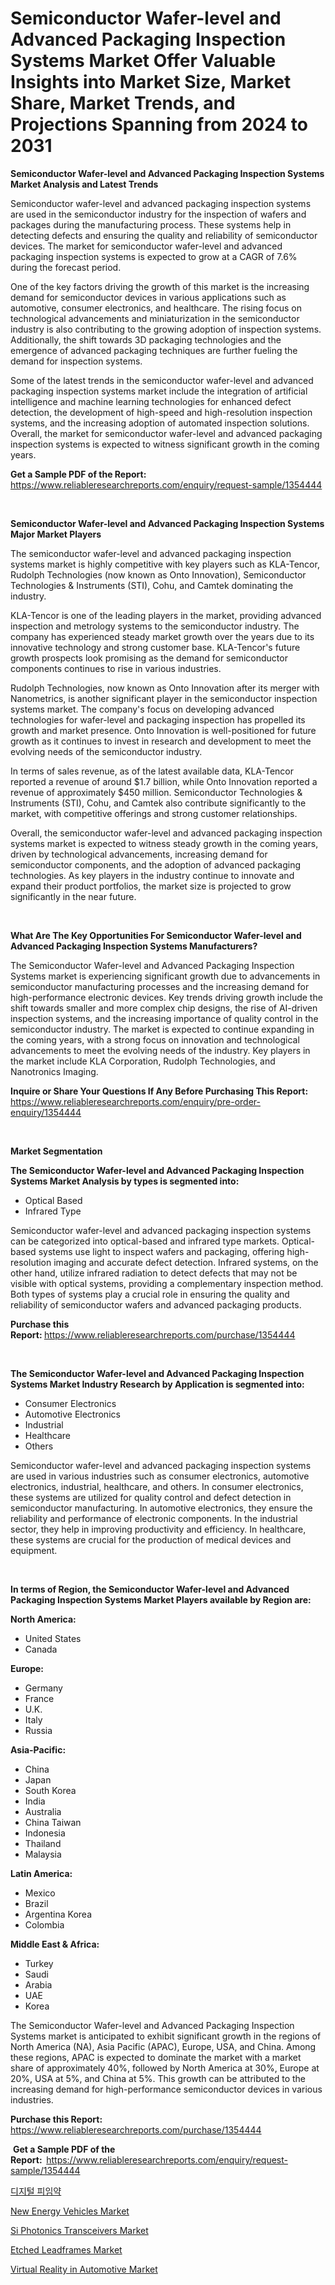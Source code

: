 <p><h1>Semiconductor Wafer-level and Advanced Packaging Inspection Systems Market Offer Valuable Insights into Market Size, Market Share, Market Trends, and Projections Spanning from 2024 to 2031</h1></p><p><strong>Semiconductor Wafer-level and Advanced Packaging Inspection Systems Market Analysis and Latest Trends</strong></p>
<p><p>Semiconductor wafer-level and advanced packaging inspection systems are used in the semiconductor industry for the inspection of wafers and packages during the manufacturing process. These systems help in detecting defects and ensuring the quality and reliability of semiconductor devices. The market for semiconductor wafer-level and advanced packaging inspection systems is expected to grow at a CAGR of 7.6% during the forecast period.</p><p>One of the key factors driving the growth of this market is the increasing demand for semiconductor devices in various applications such as automotive, consumer electronics, and healthcare. The rising focus on technological advancements and miniaturization in the semiconductor industry is also contributing to the growing adoption of inspection systems. Additionally, the shift towards 3D packaging technologies and the emergence of advanced packaging techniques are further fueling the demand for inspection systems.</p><p>Some of the latest trends in the semiconductor wafer-level and advanced packaging inspection systems market include the integration of artificial intelligence and machine learning technologies for enhanced defect detection, the development of high-speed and high-resolution inspection systems, and the increasing adoption of automated inspection solutions. Overall, the market for semiconductor wafer-level and advanced packaging inspection systems is expected to witness significant growth in the coming years.</p></p>
<p><strong>Get a Sample PDF of the Report:&nbsp;</strong> <a href="https://www.reliableresearchreports.com/enquiry/request-sample/1354444">https://www.reliableresearchreports.com/enquiry/request-sample/1354444</a></p>
<p>&nbsp;</p>
<p><strong>Semiconductor Wafer-level and Advanced Packaging Inspection Systems Major Market Players</strong></p>
<p><p>The semiconductor wafer-level and advanced packaging inspection systems market is highly competitive with key players such as KLA-Tencor, Rudolph Technologies (now known as Onto Innovation), Semiconductor Technologies & Instruments (STI), Cohu, and Camtek dominating the industry.</p><p>KLA-Tencor is one of the leading players in the market, providing advanced inspection and metrology systems to the semiconductor industry. The company has experienced steady market growth over the years due to its innovative technology and strong customer base. KLA-Tencor's future growth prospects look promising as the demand for semiconductor components continues to rise in various industries.</p><p>Rudolph Technologies, now known as Onto Innovation after its merger with Nanometrics, is another significant player in the semiconductor inspection systems market. The company's focus on developing advanced technologies for wafer-level and packaging inspection has propelled its growth and market presence. Onto Innovation is well-positioned for future growth as it continues to invest in research and development to meet the evolving needs of the semiconductor industry.</p><p>In terms of sales revenue, as of the latest available data, KLA-Tencor reported a revenue of around $1.7 billion, while Onto Innovation reported a revenue of approximately $450 million. Semiconductor Technologies & Instruments (STI), Cohu, and Camtek also contribute significantly to the market, with competitive offerings and strong customer relationships.</p><p>Overall, the semiconductor wafer-level and advanced packaging inspection systems market is expected to witness steady growth in the coming years, driven by technological advancements, increasing demand for semiconductor components, and the adoption of advanced packaging technologies. As key players in the industry continue to innovate and expand their product portfolios, the market size is projected to grow significantly in the near future.</p></p>
<p>&nbsp;</p>
<p><strong>What Are The Key Opportunities For Semiconductor Wafer-level and Advanced Packaging Inspection Systems Manufacturers?</strong></p>
<p><p>The Semiconductor Wafer-level and Advanced Packaging Inspection Systems market is experiencing significant growth due to advancements in semiconductor manufacturing processes and the increasing demand for high-performance electronic devices. Key trends driving growth include the shift towards smaller and more complex chip designs, the rise of AI-driven inspection systems, and the increasing importance of quality control in the semiconductor industry. The market is expected to continue expanding in the coming years, with a strong focus on innovation and technological advancements to meet the evolving needs of the industry. Key players in the market include KLA Corporation, Rudolph Technologies, and Nanotronics Imaging.</p></p>
<p><strong>Inquire or Share Your Questions If Any Before Purchasing This Report:</strong> <a href="https://www.reliableresearchreports.com/enquiry/pre-order-enquiry/1354444">https://www.reliableresearchreports.com/enquiry/pre-order-enquiry/1354444</a></p>
<p>&nbsp;</p>
<p><strong>Market Segmentation</strong></p>
<p><strong>The Semiconductor Wafer-level and Advanced Packaging Inspection Systems Market Analysis by types is segmented into:</strong></p>
<p><ul><li>Optical Based</li><li>Infrared Type</li></ul></p>
<p><p>Semiconductor wafer-level and advanced packaging inspection systems can be categorized into optical-based and infrared type markets. Optical-based systems use light to inspect wafers and packaging, offering high-resolution imaging and accurate defect detection. Infrared systems, on the other hand, utilize infrared radiation to detect defects that may not be visible with optical systems, providing a complementary inspection method. Both types of systems play a crucial role in ensuring the quality and reliability of semiconductor wafers and advanced packaging products.</p></p>
<p><strong>Purchase this Report:&nbsp;</strong><a href="https://www.reliableresearchreports.com/purchase/1354444">https://www.reliableresearchreports.com/purchase/1354444</a></p>
<p>&nbsp;</p>
<p><strong>The Semiconductor Wafer-level and Advanced Packaging Inspection Systems Market Industry Research by Application is segmented into:</strong></p>
<p><ul><li>Consumer Electronics</li><li>Automotive Electronics</li><li>Industrial</li><li>Healthcare</li><li>Others</li></ul></p>
<p><p>Semiconductor wafer-level and advanced packaging inspection systems are used in various industries such as consumer electronics, automotive electronics, industrial, healthcare, and others. In consumer electronics, these systems are utilized for quality control and defect detection in semiconductor manufacturing. In automotive electronics, they ensure the reliability and performance of electronic components. In the industrial sector, they help in improving productivity and efficiency. In healthcare, these systems are crucial for the production of medical devices and equipment.</p></p>
<p>&nbsp;</p>
<p><strong>In terms of Region, the Semiconductor Wafer-level and Advanced Packaging Inspection Systems Market Players available by Region are:</strong></p>
<p>
    <p> <strong> North America: </strong>
        <ul>
            <li>United States</li>
            <li>Canada</li>
        </ul>
        </p> 
    <p> <strong> Europe: </strong>
        <ul>
            <li>Germany</li>
            <li>France</li>
            <li>U.K.</li>
            <li>Italy</li>
            <li>Russia</li>
        </ul>
        </p> 
    <p> <strong> Asia-Pacific: </strong>
        <ul>
            <li>China</li>
            <li>Japan</li>
            <li>South Korea</li>
            <li>India</li>
            <li>Australia</li>
            <li>China Taiwan</li>
            <li>Indonesia</li>
            <li>Thailand</li>
            <li>Malaysia</li>
        </ul>
        </p> 
    <p> <strong> Latin America: </strong>
        <ul>
            <li>Mexico</li>
            <li>Brazil</li>
            <li>Argentina Korea</li>
            <li>Colombia</li>
        </ul>
        </p> 
    <p> <strong> Middle East & Africa: </strong>
        <ul>
            <li>Turkey</li>
            <li>Saudi</li>
            <li>Arabia</li>
            <li>UAE</li>
            <li>Korea</li>
        </ul>
    </p>
    </p>
<p><p>The Semiconductor Wafer-level and Advanced Packaging Inspection Systems market is anticipated to exhibit significant growth in the regions of North America (NA), Asia Pacific (APAC), Europe, USA, and China. Among these regions, APAC is expected to dominate the market with a market share of approximately 40%, followed by North America at 30%, Europe at 20%, USA at 5%, and China at 5%. This growth can be attributed to the increasing demand for high-performance semiconductor devices in various industries.</p></p>
<p><strong>Purchase this Report: </strong><a href="https://www.reliableresearchreports.com/purchase/1354444">https://www.reliableresearchreports.com/purchase/1354444</a></p>
<p>&nbsp;<strong>Get a Sample PDF of the Report:&nbsp;&nbsp;</strong><a href="https://www.reliableresearchreports.com/enquiry/request-sample/1354444">https://www.reliableresearchreports.com/enquiry/request-sample/1354444</a></p>
<p><strong></strong></p>
<p><p><a href="https://github.com/royErdmtyan906778/Market-Research-Report-List-1/blob/main/960713912778.md">디지털 피임약</a></p><p><a href="https://issuu.com/reportprime-2/docs/new-energy-vehicles-market-size-2030.pptx">New Energy Vehicles Market</a></p><p><a href="https://github.com/pjcfca/Market-Research-Report-List-2/blob/main/si-photonics-transceivers-market.md">Si Photonics Transceivers Market</a></p><p><a href="https://github.com/wusalecollins540tpqoz/Market-Research-Report-List-1/blob/main/etched-leadframes-market.md">Etched Leadframes Market</a></p><p><a href="https://issuu.com/reportprime-2/docs/virtual-reality-in-automotive-market-size-2030.ppt">Virtual Reality in Automotive Market</a></p></p>